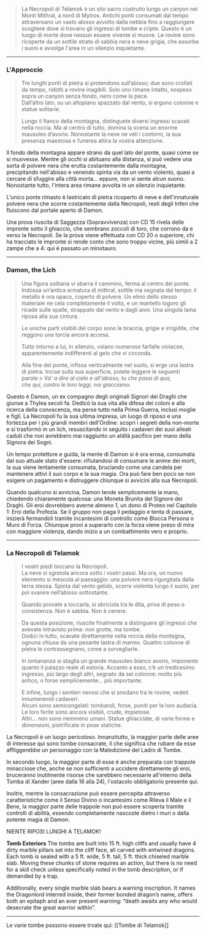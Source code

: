 > La Necropoli di Telamok è un sito sacro costruito lungo un canyon nei Monti Mithral, ​​a nord di Mytros. Antichi ponti consumati dal tempo attraversano un vasto abisso avvolto dalla nebbia fino a raggiungere scogliere dove si trovano gli ingressi di tombe e cripte. Questo è un luogo di morte dove nessun essere vivente si muove. Le rovine sono ricoperte da un sottile strato di sabbia nera e neve grigia, che assorbe i suoni e avvolge l'area in un silenzio inquietante.

---
### L'Approccio
> Tre lunghi ponti di pietra si protendono sull’abisso; due sono crollati da tempo, ridotti a rovine inagibili. Solo uno rimane intatto, sospeso sopra un canyon senza fondo, nero come la pece.  
> Dall’altro lato, su un altopiano spazzato dal vento, si ergono colonne e statue solitarie.
> 
> Lungo il fianco della montagna, distinguete diversi ingressi scavati nella roccia. Ma al centro di tutto, domina la scena un enorme mausoleo d’avorio. Nonostante la neve ne veli i contorni, la sua presenza maestosa e funerea attira la vostra attenzione.

Il fondo della montagna appare strano da quel lato del ponte, quasi come se si muovesse. Mentre gli occhi si abituano alla distanza, si può vedere una sorta di polvere nera che erutta costantemente dalla montagna, precipitando nell'abisso e venendo spinta via da un vento violento, quasi a cercare di sfuggire alla città morta... eppure, non si sente alcun suono. Nonostante tutto, l'intera area rimane avvolta in un silenzio inquietante.

L'unico ponte rimasto è lastricato di pietra ricoperto di neve e dell'innaturale polvere nera che scorre costantemente dalla Necropoli, resti degli Inferi che fluiscono dal portale aperto di Damon. 

Una prova riuscita di Saggezza (Sopravvivenza) con CD 15 rivela delle impronte sotto il ghiaccio, che sembrano zoccoli di toro, che corrono da e verso la Necropoli. Se la prova viene effettuata con CD 20 o superiore, chi ha tracciato le impronte si rende conto che sono troppo vicine, più simili a 2 zampe che a 4: qui è passato un minotauro.

---
### Damon, the Lich
> Una figura solitaria vi sbarra il cammino, ferma al centro del ponte.  
> Indossa un’antica armatura di mithral, sottile ma segnata dal tempo: il metallo è ora opaco, coperto di polvere. Un elmo dello stesso materiale ne cela completamente il volto, e un mantello logoro gli ricade sulle spalle, strappato dal vento e dagli anni. Una singola lama riposa alla sua cintura.
> 
> Le uniche parti visibili del corpo sono le braccia, grigie e irrigidite, che reggono una torcia ancora accesa.
> 
> Tutto intorno a lui, in silenzio, volano numerose farfalle violacee, apparentemente indifferenti al gelo che vi circonda.
> 
> Alla fine del ponte, infissa verticalmente nel suolo, si erge una lastra di pietra. Incise sulla sua superficie, potete leggere le seguenti parole:> 
> _Va' a dire al cielo e all'abisso, tu che passi di qua,_  
> _che qui, contro le loro leggi, noi giacciamo._

Questo è Damon, un ex compagno degli originali Signori dei Draghi che giunse a Thylea secoli fa. Dedicò la sua vita alla difesa dei coloni e alla ricerca della conoscenza, ma perse tutto nella Prima Guerra, inclusi moglie e figli. La Necropoli fu la sua ultima impresa, un luogo di riposo e una fortezza per i più grandi membri dell'Ordine: scoprì i segreti della non-morte e si trasformò in un lich, resuscitando in seguito i cadaveri dei suoi alleati caduti che non avrebbero mai raggiunto un aldilà pacifico per mano della Signora dei Sogni.

Un tempo protettore e guida, la mente di Damon si è ora erosa, consumata dal suo attuale stato d'essere: rifiutandosi di consumare le anime dei morti, la sua viene lentamente consumata, bruciando come una candela per mantenere attivi il suo corpo e la sua magia. Ora può fare ben poco se non esigere un pagamento e distruggere chiunque si avvicini alla sua Necropoli.

Quando qualcuno si avvicina, Damon tende semplicemente la mano, chiedendo chiaramente qualcosa: una Moneta Brunita del Signore dei Draghi. Gli eroi dovrebbero averne almeno 1, un dono di Proteo nel Capitolo 1: Eroi della Profezia. Se il gruppo non paga il pedaggio e tenta di passare, inizierà fermandoli tramite incantesimi di controllo come Blocca Persona o Muro di Forza. Chiunque provi a superarlo con la forza viene preso di mira con maggiore violenza, dando inizio a un combattimento vero e proprio.

---
### La Necropoli di Telamok
> I vostri piedi toccano la Necropoli.  
> La neve si sgretola ancora sotto i vostri passi. Ma ora, un nuovo elemento si mescola al paesaggio: una polvere nera rigurgitata dalla terra stessa. Spinta dal vento gelido, scorre violenta lungo il suolo, per poi svanire nell’abisso sottostante.
> 
> Quando provate a toccarla, si sbriciola tra le dita, priva di peso o consistenza. Non è sabbia. Non è cenere.  
> 
> Da questa posizione, riuscite finalmente a distinguere gli ingressi che avevate intravisto prima: non grotte, ma tombe.  
> Dodici in tutto, scavate direttamente nella roccia della montagna, ognuna chiusa da una pesante lastra di marmo. Quattro colonne di pietra le contrassegnano, come a sorvegliarle.
> 
> In lontananza si staglia un grande mausoleo bianco avorio, imponente quanto il palazzo reale di estoria. Accanto a esso, c’è un tredicesimo ingresso, più largo degli altri, segnato da sei colonne: molto più antico, o forse semplicemente… più importante.
> 
> E infine, lungo i sentieri nevosi che si snodano tra le rovine, vedeti innumerevoli cadaveri.  
> Alcuni sono semicongelati: tombaroli, forse, puniti per la loro audacia. Le loro ferite sono ancora visibili, crude, impietose.  
> Altri… non sono nemmeno umani. Statue ghiacciate, di varie forme e dimensioni, pietrificate in pose statiche.

La Necropoli è un luogo pericoloso. Innanzitutto, la maggior parte delle aree di interesse qui sono tombe consacrate, il che significa che rubare da esse affliggerebbe un personaggio con la Maledizione del Ladro di Tombe. 

In secondo luogo, la maggior parte di esse è anche preparata con trappole minacciose che, anche se non sufficienti a uccidere direttamente gli eroi, bruceranno inutilmente risorse che sarebbero necessarie all'interno della Tomba di Xander (aree dalla 16 alla 24), l'ostacolo obbligatorio presente qui. 

Inoltre, mentre la consacrazione può essere percepita attraverso caratteristiche come il Senso Divino o incantesimi come Rileva il Male e il Bene, la maggior parte delle trappole non può essere scoperta tramite controlli di abilità, essendo completamente nascoste dietro i muri o dalla potente magia di Damon.

NIENTE RIPOSI LUNGHI A TELAMOK!

**Tomb Exteriors**
The tombs are built into 15 ft. high cliffs and usually have 4 dirty marble pillars set into the cliff face, all carved with entwined dragons. Each tomb is sealed with a 5 ft. wide, 5 ft. tall, 5 ft. thick chiseled marble slab. Moving these chunks of stone requires an action, but there is no need for a skill check unless specifically noted in the tomb description, or if demanded by a trap.

Additionally, every single marble slab bears a warning inscription. It names the Dragonlord interred inside, their former bonded dragon’s name, offers both an epitaph and an ever present warning: “death awaits any who would desecrate the great warrior within”.

---

Le varie tombe possono essere trvate qui: [[Tombe di Telamok]]